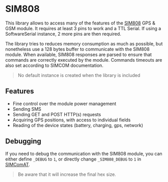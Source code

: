 # SIM808
This library allows to access many of the features of the [SIM808](https://simcom.ee/documents/?dir=SIM808) GPS & GSM module. It requires at least 3 pins to work and a TTL Serial. If using a SoftwareSerial instance, 2 more pins are then required.  

The library tries to reduces memory consumption as much as possible, but nonetheless use a 128 bytes buffer to communicate with the SIM808 module. When available, SIM808 responses are parsed to ensure that commands are correctly executed by the module. Commands timeouts are also set according to SIMCOM documentation.  

> No default instance is created when the library is included

## Features
 * Fine control over the module power management
 * Sending SMS
 * Sending GET and POST HTTP(s) requests
 * Acquiring GPS positions, with access to individual fields
 * Reading of the device states (battery, charging, gps, network)

 ## Debugging
 If you need to debug the communication with the SIM808 module, you can either define `_DEBUG` to `1`, or directly change `_SIM808_DEBUG` to `1` in [SIMComAT](/src/SIMComAT).
 > Be aware that it will increase the final hex size.
